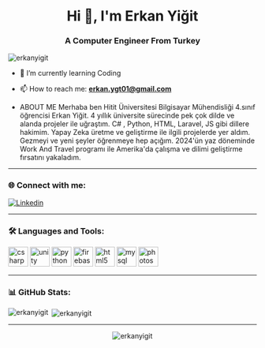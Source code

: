 <h1 align="center">Hi 👋, I'm Erkan Yiğit</h1>
<h3 align="center">A Computer Engineer From Turkey</h3>

<p align="left"> <img src="https://komarev.com/ghpvc/?username=erkanyigit&label=Profile%20views&color=0e75b6&style=flat" alt="erkanyigit" /> </p>

- 🔭 I’m currently learning Coding

- 📫 How to reach me: **erkan.ygt01@gmail.com**

- ABOUT ME
Merhaba ben Hitit Üniversitesi Bilgisayar Mühendisliği 4.sınıf öğrencisi Erkan Yiğit. 4 yıllık üniversite sürecinde pek
çok dilde ve alanda projeler ile uğraştım. C# , Python, HTML, Laravel, JS gibi dillere hakimim. Yapay Zeka üretme ve geliştirme ile ilgili projelerde yer aldım. Gezmeyi ve yeni şeyler öğrenmeye hep açığım. 2024'ün yaz döneminde Work
And Travel programı ile Amerika'da çalışma ve dilimi geliştirme fırsatını yakaladım. 
---

### 🌐 Connect with me:
[![Linkedin](https://img.shields.io/badge/LinkedIn-blue?style=flat-square&logo=linkedin&logoColor=white)](https://www.linkedin.com/in/erkan-yiğit-8821a4262/)

---

### 🛠️ Languages and Tools:
<p align="left">
  <img src="https://cdn.jsdelivr.net/gh/devicons/devicon/icons/csharp/csharp-original.svg" alt="csharp" width="40" height="40"/>
  <img src="https://cdn.jsdelivr.net/gh/devicons/devicon/icons/unity/unity-original.svg" alt="unity" width="40" height="40"/>
  <img src="https://cdn.jsdelivr.net/gh/devicons/devicon/icons/python/python-original.svg" alt="python" width="40" height="40"/>
  <img src="https://cdn.jsdelivr.net/gh/devicons/devicon/icons/firebase/firebase-plain.svg" alt="firebase" width="40" height="40"/>
  <img src="https://cdn.jsdelivr.net/gh/devicons/devicon/icons/html5/html5-original.svg" alt="html5" width="40" height="40"/>
  <img src="https://cdn.jsdelivr.net/gh/devicons/devicon/icons/mysql/mysql-original.svg" alt="mysql" width="40" height="40"/>
  <img src="https://cdn.jsdelivr.net/gh/devicons/devicon/icons/photoshop/photoshop-line.svg" alt="photoshop" width="40" height="40"/>
</p>

---

### 📊 GitHub Stats:
<p>
  <img align="left" src="https://github-readme-stats.vercel.app/api/top-langs/?username=erkanyigit&layout=compact&hide=html,css&langs_count=8" alt="erkanyigit" />
</p>
<p>&nbsp;<img align="center" src="https://github-readme-stats.vercel.app/api?username=erkanyigit&show_icons=true&locale=en" alt="erkanyigit" /></p>


---

<p align="center">
  <img src="https://github-readme-streak-stats.herokuapp.com/?user=erkanyigit" alt="erkanyigit" />
</p>


